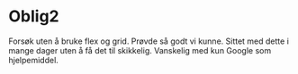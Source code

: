 # Oblig2

Forsøk uten å bruke flex og grid. Prøvde så godt vi kunne. 
Sittet med dette i mange dager uten å få det til skikkelig. Vanskelig med kun Google som hjelpemiddel. 
